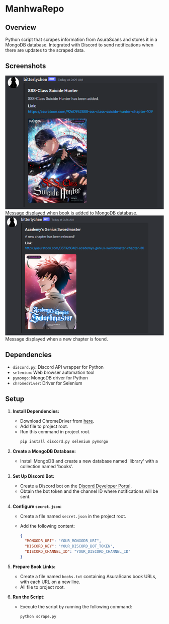 # ManhwaRepo

## Overview
Python script that scrapes information from AsuraScans and stores it in a MongoDB database. Integrated with Discord to send notifications when there are updates to the scraped data.

## Screenshots

![Screenshot 1](https://raw.githubusercontent.com/krsina/ManhwaRepo/main/demo/added.png)
Message displayed when book is added to MongoDB database.
![Screenshot 2](https://raw.githubusercontent.com/krsina/ManhwaRepo/main/demo/newchapter.png)
Message displayed when a new chapter is found.

## Dependencies
- `discord.py`: Discord API wrapper for Python
- `selenium`: Web browser automation tool
- `pymongo`: MongoDB driver for Python
- `chromedriver`: Driver for Selenium

## Setup

1. **Install Dependencies:**
   - Download ChromeDriver from [here](https://sites.google.com/chromium.org/driver/).
   - Add file to project root.
   - Run this command in project root.
     ```bash
     pip install discord.py selenium pymongo
     ```

2. **Create a MongoDB Database:**
   - Install MongoDB and create a new database named 'library' with a collection named 'books'.

3. **Set Up Discord Bot:**
   - Create a Discord bot on the [Discord Developer Portal](https://discord.com/developers/applications).
   - Obtain the bot token and the channel ID where notifications will be sent.

4. **Configure `secret.json`:**
   - Create a file named `secret.json` in the project root.
   - Add the following content:

     ```json
     {
       "MONGODB_URI": "YOUR_MONGODB_URI",
       "DISCORD_KEY": "YOUR_DISCORD_BOT_TOKEN",
       "DISCORD_CHANNEL_ID": "YOUR_DISCORD_CHANNEL_ID"
     }
     ```

5. **Prepare Book Links:**
   - Create a file named `books.txt` containing AsuraScans book URLs, with each URL on a new line.
   - All file to project root.

6. **Run the Script:**
   - Execute the script by running the following command:

     ```bash
     python scrape.py
     ```
